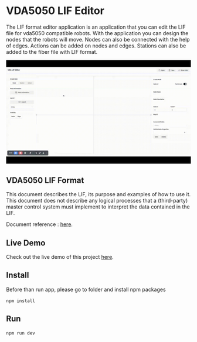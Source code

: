 # VDA5050 LIF Editor 
The LIF format editor application is an application that you can edit the LIF file for vda5050 compatible robots. With the application you can design the nodes that the robots will move. Nodes can also be connected with the help of edges. Actions can be added on nodes and edges. Stations can also be added to the fiber file with LIF format.

![vda](./docs/VDA%20Lif%20Editor.gif)


## VDA5050 LIF Format
This document describes the LIF, its purpose and examples of how to use it. This document does not describe any logical processes that a (third-party) master control system must implement to interpret the data contained in the LIF.

Document reference :  [here](https://vda5050-lif-editor.vercel.app/).

## Live Demo
Check out the live demo of this project [here](https://vda5050-lif-editor.vercel.app/).

## Install
Before than run app, please go to folder and install npm packages 
``` 
npm install 
```

## Run 
```
npm run dev
```

